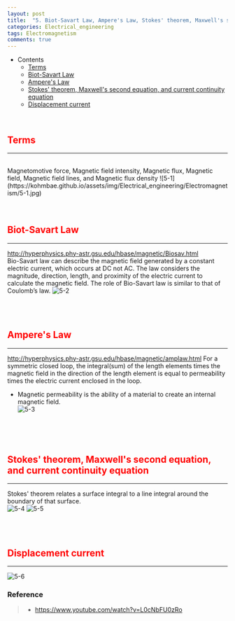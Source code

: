 ```yaml
---
layout: post
title:  "5. Biot-Savart Law, Ampere's Law, Stokes' theorem, Maxwell's second equation, current continuity equation, and displacement current"
categories: Electrical_engineering
tags: Electromagnetism
comments: true
---
```


- Contents
  - [Terms](#terms)
  - [Biot-Savart Law](#biot-savart-law)
  - [Ampere's Law](#amperes-law)
  - [Stokes' theorem, Maxwell's second equation, and current continuity equation](#stokes-theorem,-maxwells-second-equation,-and-current-continuity-equation)
  - [Displacement current](#displacement-current)



<br/>

## <span style="color:red">Terms</span>		
---
<br/>
Magnetomotive force, Magnetic field intensity, Magnetic flux, Magnetic field, Magnetic field lines, and Magnetic flux density
![5-1](https://kohmbae.github.io/assets/img/Electrical_engineering/Electromagnetism/5-1.jpg)  
<br/>
<br/>
<br/>

## <span style="color:red">Biot-Savart Law</span>		
---
http://hyperphysics.phy-astr.gsu.edu/hbase/magnetic/Biosav.html
<br/>
Bio-Savart law can describe the magnetic field generated by a constant electric current, which occurs at DC not AC. The law considers the magnitude, direction, length, and proximity of the electric current to calculate the magnetic field. The role of Bio-Savart law is similar to that of Coulomb’s law.
![5-2](https://kohmbae.github.io/assets/img/Electrical_engineering/Electromagnetism/5-2.jpg)  
<br/>
<br/>
<br/>

## <span style="color:red">Ampere's Law</span>		
---
http://hyperphysics.phy-astr.gsu.edu/hbase/magnetic/amplaw.html
For a symmetric closed loop, the integral(sum) of the length elements times the magnetic field in the direction of the length element is equal to permeability times the electric current enclosed in the loop.
-	Magnetic permeability is the ability of a material to create an internal magnetic field.   
![5-3](https://kohmbae.github.io/assets/img/Electrical_engineering/Electromagnetism/5-3.jpg)  
<br/>
<br/>
<br/>

## <span style="color:red">Stokes' theorem, Maxwell's second equation, and current continuity equation</span>		
---
Stokes' theorem relates a surface integral to a line integral around the boundary of that surface. 	
![5-4](https://kohmbae.github.io/assets/img/Electrical_engineering/Electromagnetism/5-4.jpg)
![5-5](https://kohmbae.github.io/assets/img/Electrical_engineering/Electromagnetism/5-4.jpg)  
<br/>
<br/>
<br/>

## <span style="color:red">Displacement current</span>		
---
![5-6](https://kohmbae.github.io/assets/img/Electrical_engineering/Electromagnetism/5-6.jpg)


### Reference  
> - https://www.youtube.com/watch?v=L0cNbFU0zRo
